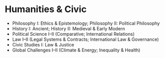 # Humanities & Civic
- Philosophy I: Ethics & Epistemology; Philosophy II: Political Philosophy
- History I: Ancient; History II: Medieval & Early Modern
- Political Science I–II (Comparative; International Relations)
- Law I–II (Legal Systems & Contracts; International Law & Governance)
- Civic Studies I: Law & Justice
- Global Challenges I–II (Climate & Energy; Inequality & Health)

